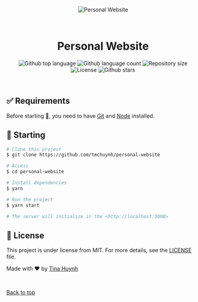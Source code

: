 <div align="center" id="top"> 
  <img src="./.github/app.gif" alt="Personal Website" />

  &#xa0;

  <!-- <a href="https://personalwebsite.netlify.app">Demo</a> -->
</div>

<h1 align="center">Personal Website</h1>

<p align="center">
  <img alt="Github top language" src="https://img.shields.io/github/languages/top/tmchuynh/personal-website?color=0900aa">

  <img alt="Github language count" src="https://img.shields.io/github/languages/count/tmchuynh/personal-website?color=0900aa">

  <img alt="Repository size" src="https://img.shields.io/github/repo-size/tmchuynh/personal-website?color=0900aa">

  <img alt="License" src="https://img.shields.io/github/license/tmchuynh/personal-website?color=0900aa">

  <!-- <img alt="Github issues" src="https://img.shields.io/github/issues/tmchuynh/personal-website?color=0900aa" /> -->

  <!-- <img alt="Github forks" src="https://img.shields.io/github/forks/tmchuynh/personal-website?color=0900aa" /> -->

  <img alt="Github stars" src="https://img.shields.io/github/stars/tmchuynh/personal-website?color=0900aa" />
</p>


<br>

## :white_check_mark: Requirements ##

Before starting :checkered_flag:, you need to have [Git](https://git-scm.com) and [Node](https://nodejs.org/en/) installed.

## :checkered_flag: Starting ##

```bash
# Clone this project
$ git clone https://github.com/tmchuynh/personal-website

# Access
$ cd personal-website

# Install dependencies
$ yarn

# Run the project
$ yarn start

# The server will initialize in the <http://localhost:3000>
```

## :memo: License ##

This project is under license from MIT. For more details, see the [LICENSE](LICENSE.md) file.


Made with :heart: by <a href="https://github.com/tmchuynh" target="_blank">Tina Huynh</a>

&#xa0;

<a href="#top">Back to top</a>
